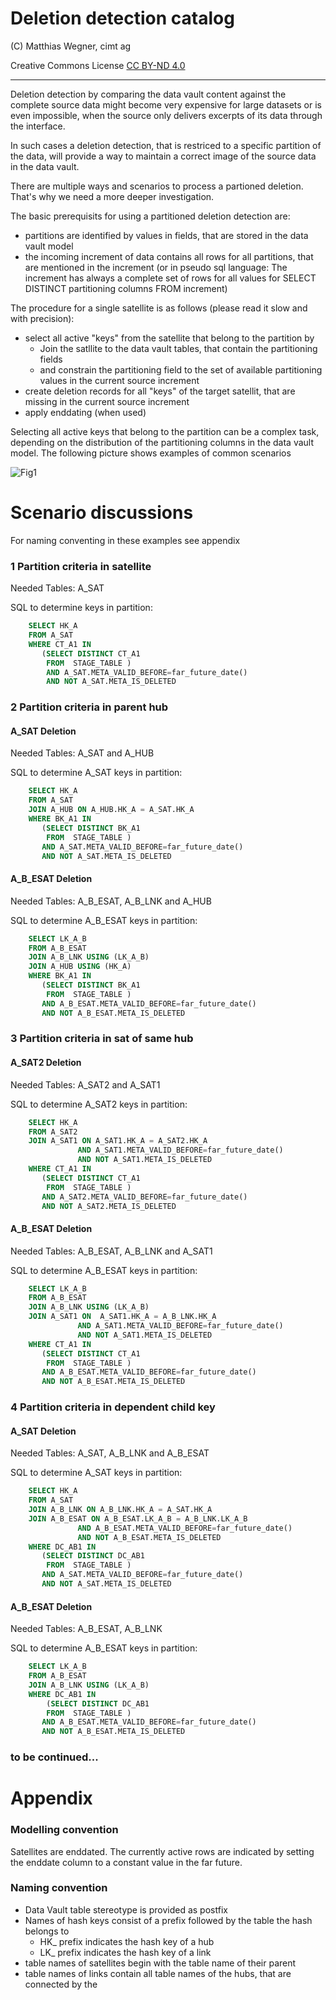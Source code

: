 # Deletion detection catalog

(C) Matthias Wegner, cimt ag

Creative Commons License [CC BY-ND 4.0](https://creativecommons.org/licenses/by-nd/4.0/)

---------

Deletion detection by comparing the data vault content against the complete source data might become very expensive for large datasets or is even impossible, when the source only delivers excerpts of its data through the interface.

In such cases a deletion detection, that is restriced to a specific partition of the data, will provide a  way to maintain a correct image of the source data in the data vault.

There are multiple ways and scenarios to process a partioned deletion. That's why we need a more deeper investigation.

The basic prerequisits for using a partitioned deletion detection are:
- partitions are identified by values in fields, that are stored in the data vault model
- the incoming increment of data contains all rows for all partitions, that are mentioned in the increment (or in pseudo sql language: The increment has always a complete set of rows for all values for SELECT DISTINCT partitioning columns FROM increment)

The procedure for a single satellite is as follows (please read it slow and with precision):
- select all active "keys" from the satellite that belong to the partition by
    - Join the satllite to the data vault tables, that contain the partitioning fields
	- and constrain the partitioning field to the set of available partitioning values in the current source increment
- create deletion records for all "keys" of the target satellit, that are missing in the current source increment
- apply enddating (when used)

Selecting all active keys that belong to the partition can be a complex task, depending on the distribution of the partitioning columns in the data vault model.
The following picture shows examples of common scenarios 

![Fig1](./images/partitioning_value_set_definition.drawio.png)

# Scenario discussions
For naming conventing in these examples see appendix

### 1 Partition criteria in satellite
Needed Tables: A_SAT

SQL to determine keys in partition:
```SQL
    SELECT HK_A 
    FROM A_SAT
    WHERE CT_A1 IN 
	   (SELECT DISTINCT CT_A1 
        FROM  STAGE_TABLE )
		AND A_SAT.META_VALID_BEFORE=far_future_date()
		AND NOT A_SAT.META_IS_DELETED
```	

### 2 Partition criteria in parent hub

#### A_SAT Deletion
Needed Tables:  A_SAT and A_HUB

SQL to determine A_SAT keys in partition:
```SQL
    SELECT HK_A 
    FROM A_SAT
    JOIN A_HUB ON A_HUB.HK_A = A_SAT.HK_A
    WHERE BK_A1 IN 
	   (SELECT DISTINCT BK_A1 
        FROM  STAGE_TABLE )
       AND A_SAT.META_VALID_BEFORE=far_future_date()
       AND NOT A_SAT.META_IS_DELETED
```	

#### A_B_ESAT Deletion
Needed Tables:  A_B_ESAT, A_B_LNK and A_HUB

SQL to determine A_B_ESAT keys in partition:
```SQL
    SELECT LK_A_B 
    FROM A_B_ESAT
    JOIN A_B_LNK USING (LK_A_B)
    JOIN A_HUB USING (HK_A)
    WHERE BK_A1 IN 
	   (SELECT DISTINCT BK_A1 
        FROM  STAGE_TABLE )
       AND A_B_ESAT.META_VALID_BEFORE=far_future_date()
       AND NOT A_B_ESAT.META_IS_DELETED
```	

### 3 Partition criteria in sat of same hub

#### A_SAT2 Deletion
Needed Tables:  A_SAT2 and A_SAT1

SQL to determine A_SAT2 keys in partition:
```SQL
    SELECT HK_A 
    FROM A_SAT2
    JOIN A_SAT1 ON A_SAT1.HK_A = A_SAT2.HK_A
               AND A_SAT1.META_VALID_BEFORE=far_future_date()
               AND NOT A_SAT1.META_IS_DELETED
    WHERE CT_A1 IN 
	   (SELECT DISTINCT CT_A1 
        FROM  STAGE_TABLE )
       AND A_SAT2.META_VALID_BEFORE=far_future_date()
       AND NOT A_SAT2.META_IS_DELETED
```

#### A_B_ESAT Deletion
Needed Tables:  A_B_ESAT, A_B_LNK and A_SAT1

SQL to determine A_B_ESAT keys in partition:
```SQL
    SELECT LK_A_B 
    FROM A_B_ESAT
	JOIN A_B_LNK USING (LK_A_B)
    JOIN A_SAT1 ON  A_SAT1.HK_A = A_B_LNK.HK_A
               AND A_SAT1.META_VALID_BEFORE=far_future_date()
               AND NOT A_SAT1.META_IS_DELETED
    WHERE CT_A1 IN 
	   (SELECT DISTINCT CT_A1 
        FROM  STAGE_TABLE )
       AND A_B_ESAT.META_VALID_BEFORE=far_future_date()
       AND NOT A_B_ESAT.META_IS_DELETED
```	

### 4 Partition criteria in dependent child key

#### A_SAT Deletion
Needed Tables:  A_SAT, A_B_LNK and A_B_ESAT

SQL to determine A_SAT keys in partition:
```SQL
    SELECT HK_A 
    FROM A_SAT
    JOIN A_B_LNK ON A_B_LNK.HK_A = A_SAT.HK_A
	JOIN A_B_ESAT ON A_B_ESAT.LK_A_B = A_B_LNK.LK_A_B
               AND A_B_ESAT.META_VALID_BEFORE=far_future_date()
               AND NOT A_B_ESAT.META_IS_DELETED
    WHERE DC_AB1 IN 
	   (SELECT DISTINCT DC_AB1
        FROM  STAGE_TABLE )
       AND A_SAT.META_VALID_BEFORE=far_future_date()
       AND NOT A_SAT.META_IS_DELETED
```

#### A_B_ESAT Deletion
Needed Tables:  A_B_ESAT, A_B_LNK 

SQL to determine A_B_ESAT keys in partition:
```SQL
    SELECT LK_A_B 
    FROM A_B_ESAT
	JOIN A_B_LNK USING (LK_A_B)
    WHERE DC_AB1 IN 
	    (SELECT DISTINCT DC_AB1 
        FROM  STAGE_TABLE )
       AND A_B_ESAT.META_VALID_BEFORE=far_future_date()
       AND NOT A_B_ESAT.META_IS_DELETED
```	

### to be continued...

# Appendix

### Modelling convention
Satellites are enddated. The currently active rows are indicated by setting the enddate column to a constant value in the far future.

### Naming convention
- Data Vault table stereotype is provided as postfix 
- Names of hash keys consist of a prefix followed by the table the hash belongs to
    - HK_ prefix indicates the hash key of a hub
    - LK_ prefix indicates the hash key of a link
- table names of satellites begin with the table name of their parent
- table names of links contain all table names of the hubs, that are connected by the

